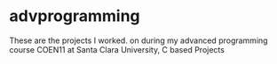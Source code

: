 # advprogramming
These are the projects I worked. on during my advanced programming course COEN11 at Santa Clara University, C based Projects
